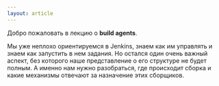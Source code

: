 ```yaml
---
layout: article
---
```

Добро пожаловать в лекцию о **build agents**. 

Мы уже неплохо ориентируемся в Jenkins, знаем как им управлять и знаем как запустить в нем задания. Но остался один очень важный аспект, без которого наше представление о его структуре не будет полным. А именно нам нужно разобраться, где происходит сборка и какие механизмы отвечают за назначение этих сборщиков.
